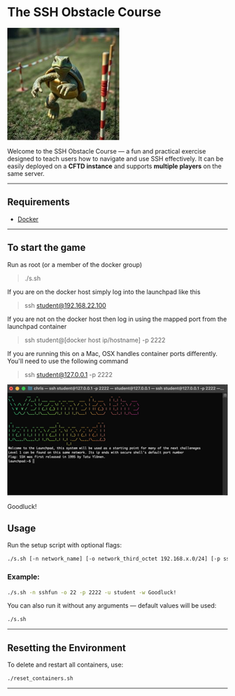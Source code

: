 # The SSH Obstacle Course

![Image](images/1745549610701.jpg)

Welcome to the SSH Obstacle Course — a fun and practical exercise designed to teach users how to navigate and use SSH effectively. It can be easily deployed on a **CFTD instance** and supports **multiple players** on the same server.

---

## Requirements

- [Docker](https://www.docker.com/)

---

## To start the game

Run as root (or a member of the docker group)
> ./s.sh

If you are on the docker host simply log into the launchpad like this
> ssh student@192.168.22.100

If you are not on the docker host then log in using the mapped port from the launchpad container
> ssh student@[docker host ip/hostname] -p 2222

If you are running this on a Mac, OSX handles container ports differently.  You'll need to use the following command
>ssh student@127.0.0.1 -p 2222

![Image](images/welcome.jpg)

Goodluck!


## Usage

Run the setup script with optional flags:

```bash
./s.sh [-n network_name] [-o network_third_octet 192.168.x.0/24] [-p ssh_port] [-u student_username] [-w password]
```

### Example:

```bash
./s.sh -n sshfun -o 22 -p 2222 -u student -w Goodluck!
```

You can also run it without any arguments — default values will be used:

```bash
./s.sh
```

---

## Resetting the Environment

To delete and restart all containers, use:

```bash
./reset_containers.sh
```

---





